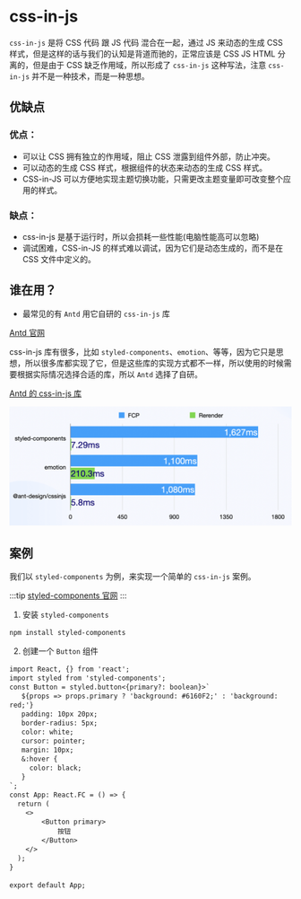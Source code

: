 # css-in-js

`css-in-js` 是将 CSS 代码 跟 JS 代码 混合在一起，通过 JS 来动态的生成 CSS 样式，但是这样的话与我们的认知是背道而驰的，正常应该是 CSS JS HTML 分离的，但是由于 CSS 缺乏作用域，所以形成了 `css-in-js` 这种写法，注意 `css-in-js` 并不是一种技术，而是一种思想。


## 优缺点

### 优点：

- 可以让 CSS 拥有独立的作用域，阻止 CSS 泄露到组件外部，防止冲突。
- 可以动态的生成 CSS 样式，根据组件的状态来动态的生成 CSS 样式。
- CSS-in-JS 可以方便地实现主题切换功能，只需更改主题变量即可改变整个应用的样式。

### 缺点：

- css-in-js 是基于运行时，所以会损耗一些性能(电脑性能高可以忽略)
- 调试困难，CSS-in-JS 的样式难以调试，因为它们是动态生成的，而不是在 CSS 文件中定义的。


## 谁在用？

- 最常见的有 `Antd` 用它自研的 `css-in-js` 库

[Antd 官网](https://ant-design.antgroup.com/index-cn)

css-in-js 库有很多，比如 `styled-components`、`emotion`、等等，因为它只是思想，所以很多库都实现了它，但是这些库的实现方式都不一样，所以使用的时候需要根据实际情况选择合适的库，所以 `Antd` 选择了自研。

[Antd 的 css-in-js 库](https://ant-design.github.io/cssinjs/)

![alt text](./image/Antd.png)


## 案例

我们以 `styled-components` 为例，来实现一个简单的 `css-in-js` 案例。

:::tip
[styled-components 官网](https://styled-components.com/)
:::

1. 安装 `styled-components`

```bash
npm install styled-components
```

2. 创建一个 `Button` 组件

```tsx
import React, {} from 'react';
import styled from 'styled-components';
const Button = styled.button<{primary?: boolean}>`
   ${props => props.primary ? 'background: #6160F2;' : 'background: red;'}
   padding: 10px 20px;
   border-radius: 5px;
   color: white;
   cursor: pointer;
   margin: 10px;
   &:hover {
     color: black;
   }
`;
const App: React.FC = () => {
  return (
    <>
        <Button primary>
            按钮
        </Button>
    </>
  );
}

export default App;
```